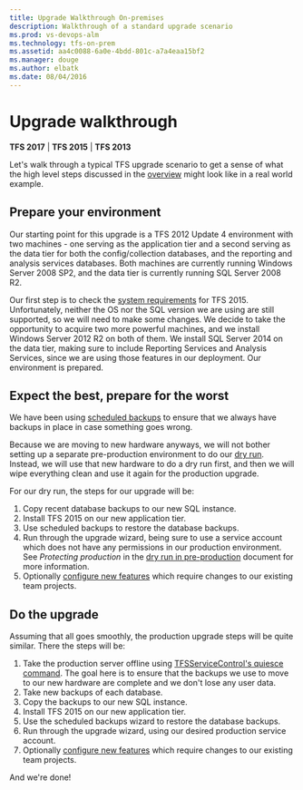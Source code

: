 ```yaml
---
title: Upgrade Walkthrough On-premises
description: Walkthrough of a standard upgrade scenario
ms.prod: vs-devops-alm
ms.technology: tfs-on-prem
ms.assetid: aa4c0088-6a0e-4bdd-801c-a7a4eaa15bf2
ms.manager: douge
ms.author: elbatk
ms.date: 08/04/2016
---
```


# Upgrade walkthrough

**TFS 2017** | **TFS 2015** | **TFS 2013**

Let's walk through a typical TFS upgrade scenario to get a sense of what the high level steps discussed in
the [overview](../../accounts/account-management.md) might look like in a real world example.

## Prepare your environment

Our starting point for this upgrade is a TFS 2012 Update 4 environment with two machines - one serving as the
application tier and a second serving as the data tier for both the config/collection databases, and the 
reporting and analysis services databases. Both machines are currently running Windows Server 2008 SP2, and
the data tier is currently running SQL Server 2008 R2. 

Our first step is to check the [system requirements](../../accounts/requirements.md) for TFS 2015. Unfortunately,
neither the OS nor the SQL version we are using are still supported, so we will need to make some changes. We
decide to take the opportunity to acquire two more powerful machines, and we install Windows Server 2012 R2 on
both of them. We install SQL Server 2014 on the data tier, making sure to include Reporting Services and
Analysis Services, since we are using those features in our deployment. Our environment is prepared.

## Expect the best, prepare for the worst

We have been using [scheduled backups](../admin/backup/config-backup-sched-plan.md) to ensure that we always
have backups in place in case something goes wrong. 

Because we are moving to new hardware anyways, we will not bother setting up a separate pre-production environment
to do our [dry run](pre-production.md). Instead, we will use that new hardware to do a dry run first, and then
we will wipe everything clean and use it again for the production upgrade.

For our dry run, the steps for our upgrade will be:

1. Copy recent database backups to our new SQL instance.
2. Install TFS 2015 on our new application tier.
3. Use scheduled backups to restore the database backups.
4. Run through the upgrade wizard, 
being sure to use a service account which does not have any permissions in our production environment. 
See *Protecting production* in the [dry run in pre-production](pre-production.md) document for more information. 
5. Optionally [configure new features](../../work/customize/upgrade-tfs-2008-or-2010.md) which require changes to our existing team projects.

## Do the upgrade

Assuming that all goes smoothly, the production upgrade steps will be quite similar. There the steps will be:

1. Take the production server offline using [TFSServiceControl's quiesce command](../command-line/tfsservicecontrol-cmd.md). The goal here is to ensure that the backups we use to move to our new hardware are complete and we don't lose any user data. 
2. Take new backups of each database. 
3. Copy the backups to our new SQL instance.
4. Install TFS 2015 on our new application tier.
5. Use the scheduled backups wizard to restore the database backups.
6. Run through the upgrade wizard, using our desired production service account.
7. Optionally [configure new features](../../work/customize/configure-features-after-upgrade.md) which require changes to our existing team projects.

And we're done! 

